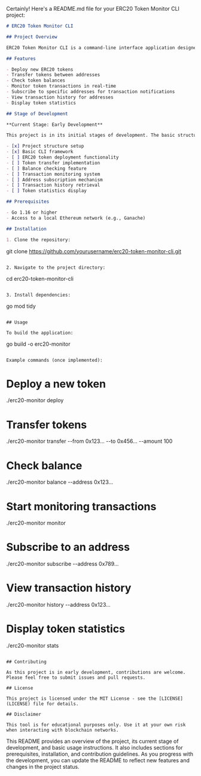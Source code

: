 Certainly! Here's a README.md file for your ERC20 Token Monitor CLI project:

```markdown
# ERC20 Token Monitor CLI

## Project Overview

ERC20 Token Monitor CLI is a command-line interface application designed to interact with and monitor ERC20 tokens on a local Ethereum network (Ganache). This tool allows users to deploy ERC20 tokens, transfer tokens between addresses, check balances, and monitor token transactions.

## Features

- Deploy new ERC20 tokens
- Transfer tokens between addresses
- Check token balances
- Monitor token transactions in real-time
- Subscribe to specific addresses for transaction notifications
- View transaction history for addresses
- Display token statistics

## Stage of Development

**Current Stage: Early Development**

This project is in its initial stages of development. The basic structure and core functionalities are being implemented. As of now, the following components are in progress:

- [x] Project structure setup
- [x] Basic CLI framework
- [ ] ERC20 token deployment functionality
- [ ] Token transfer implementation
- [ ] Balance checking feature
- [ ] Transaction monitoring system
- [ ] Address subscription mechanism
- [ ] Transaction history retrieval
- [ ] Token statistics display

## Prerequisites

- Go 1.16 or higher
- Access to a local Ethereum network (e.g., Ganache)

## Installation

1. Clone the repository:
   ```
   git clone https://github.com/yourusername/erc20-token-monitor-cli.git
   ```

2. Navigate to the project directory:
   ```
   cd erc20-token-monitor-cli
   ```

3. Install dependencies:
   ```
   go mod tidy
   ```

## Usage

To build the application:

```
go build -o erc20-monitor
```

Example commands (once implemented):

```
# Deploy a new token
./erc20-monitor deploy

# Transfer tokens
./erc20-monitor transfer --from 0x123... --to 0x456... --amount 100

# Check balance
./erc20-monitor balance --address 0x123...

# Start monitoring transactions
./erc20-monitor monitor

# Subscribe to an address
./erc20-monitor subscribe --address 0x789...

# View transaction history
./erc20-monitor history --address 0x123...

# Display token statistics
./erc20-monitor stats
```

## Contributing

As this project is in early development, contributions are welcome. Please feel free to submit issues and pull requests.

## License

This project is licensed under the MIT License - see the [LICENSE](LICENSE) file for details.

## Disclaimer

This tool is for educational purposes only. Use it at your own risk when interacting with blockchain networks.
```

This README provides an overview of the project, its current stage of development, and basic usage instructions. It also includes sections for prerequisites, installation, and contribution guidelines. As you progress with the development, you can update the README to reflect new features and changes in the project status.